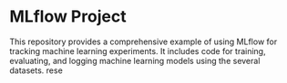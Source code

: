 # MLflow Project

This repository provides a comprehensive example of using MLflow for tracking machine learning experiments. It includes code for training, evaluating, and logging machine learning models using the several datasets.
rese


